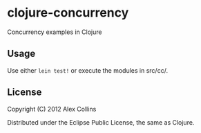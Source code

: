 clojure-concurrency
===================

Concurrency examples in Clojure

## Usage

Use either `lein test!` or execute the modules in src/cc/.

## License

Copyright (C) 2012 Alex Collins

Distributed under the Eclipse Public License, the same as Clojure.
